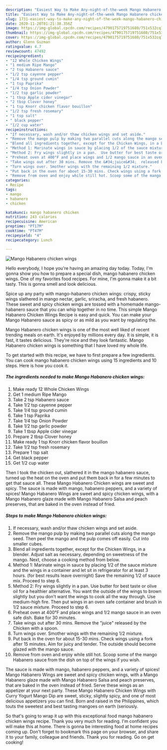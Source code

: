 ```yaml
---
description: "Easiest Way to Make Any-night-of-the-week Mango Habanero chicken wings"
title: "Easiest Way to Make Any-night-of-the-week Mango Habanero chicken wings"
slug: 1731-easiest-way-to-make-any-night-of-the-week-mango-habanero-chicken-wings
date: 2020-11-20T01:21:38.356Z
image: https://img-global.cpcdn.com/recipes/4790175719751680/751x532cq70/mango-habanero-chicken-wings-recipe-main-photo.jpg
thumbnail: https://img-global.cpcdn.com/recipes/4790175719751680/751x532cq70/mango-habanero-chicken-wings-recipe-main-photo.jpg
cover: https://img-global.cpcdn.com/recipes/4790175719751680/751x532cq70/mango-habanero-chicken-wings-recipe-main-photo.jpg
author: Glenn Guzman
ratingvalue: 4.7
reviewcount: 47492
recipeingredient:
- "12 Whole Chicken Wings"
- "1 medium Ripe Mango"
- "2 tsp Habanero sauce"
- "1/2 tsp cayenne pepper"
- "1/4 tsp ground cumin"
- "1 tsp Paprika"
- "1/4 tsp Onion Powder"
- "1/2 tsp garlic powder"
- "1 tbsp Apple cider vinegar"
- "2 tbsp Clover honey"
- "1 tsp Knorr chicken flavor bouillon"
- "1/2 tsp fresh rosemary"
- "1 tsp salt"
- " black pepper"
- "1/2 cup water"
recipeinstructions:
- "If necessary, wash and/or thaw chicken wings and set aside."
- "Remove the mango pulp by making two parallel cuts along the mango seed. Then peel the mango and the pulp comes off easily. Cut into smaller cubes."
- "Blend all ingredients together, except for the Chicken Wings, in a blender. Adjust salt as necessary,  depending on sweetness of the mango. Next,  choose a cooking method from below."
- "Method 1: Marinate wings in sauce by placing 1/2 of the sauce mixture and the wings in a container and let sit in refrigerator for at least 3 hours. (for best results leave overnight) Save the remaining 1/2 of sauce mix. Proceed to step 6."
- "Method 2: Fry wings slightly in a pan.  Use butter for best taste or olive oil for a healthier alternative. You want the outside of the wings to brown slightly but you don&#39;t want the wings to cook all the way through.  Use medium-high fire. Then put wings in an oven safe container and brush in 1/2 sauce mixture. Proceed to step 6."
- "Preheat oven at 400°F and place wings and 1/2 mango sauce in an oven safe dish. Bake for 30 minutes."
- "Take wings out after 30 mins. Remove the &#34;juice&#34;  released by the Chicken with a spoon."
- "Turn wings over. Smother wings with the remaining 1/2 mixture."
- "Put back in the oven for about 15-30 mins. Check wings using a fork after 15 minutes. Aim for juicy and tender. The outside should become glazed with the mango sauce."
- "Remove from oven and enjoy while still hot. Scoop some of the mango Habanero sauce from the dish on top of the wings if you wish."
categories:
- Recipe
tags:
- mango
- habanero
- chicken

katakunci: mango habanero chicken 
nutrition: 243 calories
recipecuisine: American
preptime: "PT17M"
cooktime: "PT47M"
recipeyield: "4"
recipecategory: Lunch

---
```



![Mango Habanero chicken wings](https://img-global.cpcdn.com/recipes/4790175719751680/751x532cq70/mango-habanero-chicken-wings-recipe-main-photo.jpg)

Hello everybody, I hope you're having an amazing day today. Today, I'm gonna show you how to prepare a special dish, mango habanero chicken wings. One of my favorites food recipes. For mine, I'm gonna make it a bit tasty. This is gonna smell and look delicious.

Spice up any party with mango-habanero chicken wings: crispy, sticky wings slathered in mango nectar, garlic, sriracha, and fresh habanero. These sweet and spicy chicken wings are tossed with a homemade mango-habanero sauce that you can whip together in no time. This simple Mango Habanero Chicken Wings Recipe is easy and quick. You can make your Mango Habanero sauce as spicy or as mild as you want by regulating the.

Mango Habanero chicken wings is one of the most well liked of recent trending meals on earth. It's enjoyed by millions every day. It is simple, it is fast, it tastes delicious. They're nice and they look fantastic. Mango Habanero chicken wings is something that I have loved my whole life.


To get started with this recipe, we have to first prepare a few ingredients. You can cook mango habanero chicken wings using 15 ingredients and 10 steps. Here is how you cook it.

<!--inarticleads1-->

##### The ingredients needed to make Mango Habanero chicken wings:

1. Make ready 12 Whole Chicken Wings
1. Get 1 medium Ripe Mango
1. Take 2 tsp Habanero sauce
1. Take 1/2 tsp cayenne pepper
1. Take 1/4 tsp ground cumin
1. Take 1 tsp Paprika
1. Take 1/4 tsp Onion Powder
1. Take 1/2 tsp garlic powder
1. Take 1 tbsp Apple cider vinegar
1. Prepare 2 tbsp Clover honey
1. Make ready 1 tsp Knorr chicken flavor bouillon
1. Take 1/2 tsp fresh rosemary
1. Prepare 1 tsp salt
1. Get  black pepper
1. Get 1/2 cup water


Then I took the chicken out, slathered it in the mango habanero sauce, turned up the heat on the oven and put them back in for a few minutes to get that sauce all. These Mango Habanero Chicken wings are sweet and spicy. The sauce is made with mango, habanero peppers, and a variety of spices! Mango Habanero Wings are sweet and spicy chicken wings, with a Mango Habanero glaze made with Mango Habanero Salsa and peach preserves, that are baked in the oven instead of fried. 

<!--inarticleads2-->

##### Steps to make Mango Habanero chicken wings:

1. If necessary, wash and/or thaw chicken wings and set aside.
1. Remove the mango pulp by making two parallel cuts along the mango seed. Then peel the mango and the pulp comes off easily. Cut into smaller cubes.
1. Blend all ingredients together, except for the Chicken Wings, in a blender. Adjust salt as necessary,  depending on sweetness of the mango. Next,  choose a cooking method from below.
1. Method 1: Marinate wings in sauce by placing 1/2 of the sauce mixture and the wings in a container and let sit in refrigerator for at least 3 hours. (for best results leave overnight) Save the remaining 1/2 of sauce mix. Proceed to step 6.
1. Method 2: Fry wings slightly in a pan.  Use butter for best taste or olive oil for a healthier alternative. You want the outside of the wings to brown slightly but you don&#39;t want the wings to cook all the way through.  Use medium-high fire. Then put wings in an oven safe container and brush in 1/2 sauce mixture. Proceed to step 6.
1. Preheat oven at 400°F and place wings and 1/2 mango sauce in an oven safe dish. Bake for 30 minutes.
1. Take wings out after 30 mins. Remove the &#34;juice&#34;  released by the Chicken with a spoon.
1. Turn wings over. Smother wings with the remaining 1/2 mixture.
1. Put back in the oven for about 15-30 mins. Check wings using a fork after 15 minutes. Aim for juicy and tender. The outside should become glazed with the mango sauce.
1. Remove from oven and enjoy while still hot. Scoop some of the mango Habanero sauce from the dish on top of the wings if you wish.


The sauce is made with mango, habanero peppers, and a variety of spices! Mango Habanero Wings are sweet and spicy chicken wings, with a Mango Habanero glaze made with Mango Habanero Salsa and peach preserves, that are baked in the oven instead of fried. Serve these wings as an appetizer at your next party. These Mango Habanero Chicken Wings with Curry Yogurt Mango Dip are sweet, sticky, slightly spicy, and one of most delicious appetizers you can find. Born and raised in the Philippines, which touts the sweetest and best tasting mangoes on earth (seriously. 

So that's going to wrap it up with this exceptional food mango habanero chicken wings recipe. Thank you very much for reading. I'm confident you will make this at home. There is gonna be interesting food at home recipes coming up. Don't forget to bookmark this page on your browser, and share it to your family, colleague and friends. Thank you for reading. Go on get cooking!
